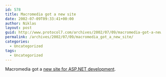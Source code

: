 ```yaml
---
id: 578
title: Macromedia got a new site
date: 2002-07-09T09:33:41+00:00
author: Niklas
layout: post
guid: http://www.protocol7.com/archives/2002/07/09/macromedia-got-a-new-site/
permalink: /archives/2002/07/09/macromedia_got_a_new_site/
categories:
  - Uncategorized
tags:
  - Uncategorized
---
```

<div class='microid-ed0a3b8593369c05346be8d78f603656b62f9158'>
  <p>
    Macromedia got a <a href="http://www.macromedia.com/desdev/dotnet/">new site for ASP.NET development</a>.
  </p>
</div>